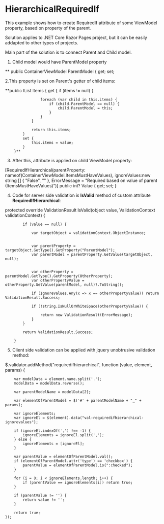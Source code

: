 # HierarchicalRequiredIf

This example shows how to create RequiredIf attribute of
some ViewModel property, based on property of the parent.

Solution applies to .NET Core Razor Pages project, but it can be easily 
addapted to other types of projects.

Main part of the solution is to connect Parent and Child model.



1. Child model would have ParentModel property

 ** public ContainerViewModel ParentModel { get; set; 
 
2.This property is set on Parent's getter of child items:
 
 **public IList<ItemViewModel> Items {
            get {
                if (items != null) {


                    foreach (var child in this.items) {
                        if (child.ParentModel == null) {
                            child.ParentModel = this;
                        }
                    }
                }

                return this.items;
            }
            set {
                this.items = value;
            }
        }**
  
 3.  After this, attribute is applied on child ViewModel property:
  
   [RequiredIfHierarchical(parentProperty: nameof(ContainerViewModel.ItemsMustHaveValues), ignoreValues:new string [] { "False", "" }, ErrorMessage = "Required based on value of parent (ItemsMustHaveValues)")]
        public int? Value { get; set; }
  
 4. Code for server side validation is **IsValid** method of custom attribute **RequiredIfHierarchical**:
  
  protected override ValidationResult IsValid(object value, ValidationContext validationContext) {

            if (value == null) {

                var targetObject = validationContext.ObjectInstance;


                var parentProperty = targetObject.GetType().GetProperty("ParentModel");
                var parentModel = parentProperty.GetValue(targetObject, null);


                var otherProperty = parentModel.GetType().GetProperty(OtherProperty);
                var otherPropertyValue = otherProperty.GetValue(parentModel, null)?.ToString();

                if (IgnoreValues.Any(x => x == otherPropertyValue)) return ValidationResult.Success;

                if (!string.IsNullOrWhiteSpace(otherPropertyValue)) {
                    
                    return new ValidationResult(ErrorMessage);
                }
            }

            return ValidationResult.Success;

        }
  
  5. Client side validation can be applied with jquery unobtrusive validation method:
  
   $.validator.addMethod("requiredifhierarchical", function (value, element, params) {

        var modelData = element.name.split('.');
        modelData = modelData.reverse();

        var parentModelName = modelData[2];

        var elementOfParentModel = $('#' + parentModelName + "_" + params);

        var ignoreElements;
        var ignoreEl = $(element).data("val-requiredifhierarchical-ignorevalues");        

        if (ignoreEl.indexOf(',') !== -1) {
            ignoreElements = ignoreEl.split(',');
        } else {
            ignoreElements = [ignoreEl];
        }

        var parentValue = elementOfParentModel.val();
        if (elementOfParentModel.attr('type') == 'checkbox') {
            parentValue = elementOfParentModel.is(":checked");
        }

        for (i = 0; i < ignoreElements.length; i++) {
            if (parentValue == ignoreElements[i]) return true;
        }

        if (parentValue != '') {
            return value != '';
        }

        return true;
    });
  
                                              
                                              
  
  
  
  
